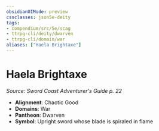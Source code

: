 ```yaml
---
obsidianUIMode: preview
cssclasses: json5e-deity
tags:
- compendium/src/5e/scag
- ttrpg-cli/deity/dwarven
- ttrpg-cli/domain/war
aliases: ["Haela Brightaxe"]
---
```

# Haela Brightaxe
*Source: Sword Coast Adventurer's Guide p. 22* 

- **Alignment**: Chaotic Good
- **Domains**: War
- **Pantheon**: Dwarven
- **Symbol**: Upright sword whose blade is spiraled in flame